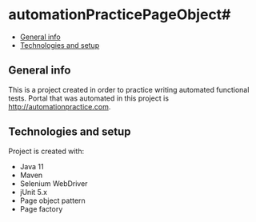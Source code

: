 # automationPracticePageObject#
* [General info](#general-info)
* [Technologies and setup](#technologies-and-setup)


## General info
This is a project created in order to practice writing automated functional tests. Portal that was automated in this project is http://automationpractice.com.
	
## Technologies and setup
Project is created with:
* Java 11
* Maven
* Selenium WebDriver
* jUnit 5.x
* Page object pattern
* Page factory
	

